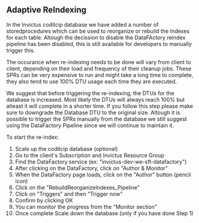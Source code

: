 ## Adaptive ReIndexing

In the Invictus coditcip database we have added a number of storedprocedures which can be used to reorganize or rebuild the Indexes for each table. 
Altough the decission to disable the DataFActory reindex pipeline has been disabled, this is still available for developers to manually trigger this.

The occurance when re-indexing needs to be done will vary from client to client, depending on their load and frequency of their cleanup jobs. These SPRs can be very expensive to run and might take a long time to complete, they also tend to use 100% DTU usage each time they are executed.

We suggest that before triggering the re-indexing, the DTUs for the database is increased. Most likely the DTUs will always reach 100% but atleast it will complete in a shorter time. If you follow this step please make sure to downgrade the Database DTU to the original size. Altough it is possible to trigger the SPRs manually from the database we still suggest using the DataFactory Pipeline since we will continue to maintain it.

To start the re-index:

1. Scale up the coditcip database (optional)
2. Go to the client's Subscription and Invictus Resource Group
3. Find the DataFactory service (ex: "invictus-dev-we-sft-datafactory")
4. After clicking on the DataFactory, click on "Author & Monitor"
5. When the DataFactory page loads, click on the "Author" button (pencil icon)
6. Click on the "RebuildReorganizeIndexes_Pipeline"
7. Click on "Triggers" and then "Trigger now"
8. Confirm by clicking OK
9. You can monitor the progress from the "Monitor section"
10. Once complete Scale down the database (only if you have done Step 1)



